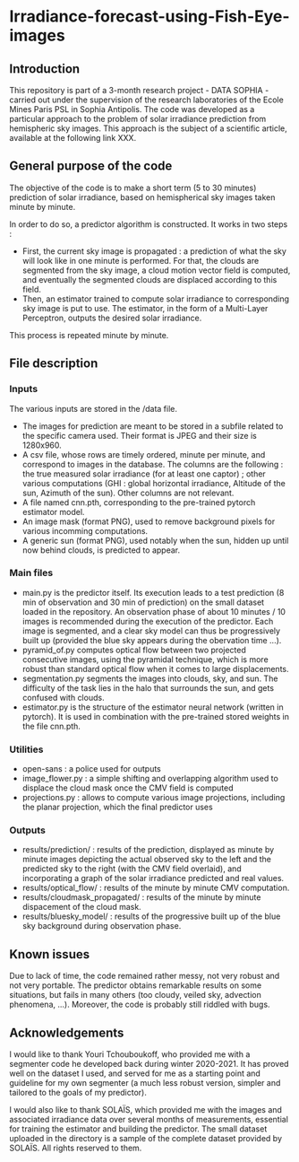 # Irradiance-forecast-using-Fish-Eye-images

## Introduction

This repository is part of a 3-month research project - DATA SOPHIA - carried out under the supervision of the research laboratories of the Ecole Mines Paris PSL in Sophia Antipolis. The code was developed as a particular approach to the problem of solar irradiance prediction from hemispheric sky images. This approach is the subject of a scientific article, available at the following link XXX.

## General purpose of the code

The objective of the code is to make a short term (5 to 30 minutes) prediction of solar irradiance, based on hemispherical sky images taken minute by minute.

In order to do so, a predictor algorithm is constructed. It works in two steps :
- First, the current sky image is propagated : a prediction of what the sky will look like in one minute is performed. For that, the clouds are segmented from the sky image, a cloud motion vector field is computed, and eventually the segmented clouds are displaced according to this field.
- Then, an estimator trained to compute solar irradiance to corresponding sky image is put to use. The estimator, in the form of a Multi-Layer Perceptron, outputs the desired solar irradiance.

This process is repeated minute by minute.

## File description

### Inputs

The various inputs are stored in the /data file.

- The images for prediction are meant to be stored in a subfile related to the specific camera used. Their format is JPEG and their size is 1280x960.
- A csv file, whose rows are timely ordered, minute per minute, and correspond to images in the database. The columns are the following : the true measured solar irradiance (for at least one captor) ; other various computations (GHI : global horizontal irradiance, Altitude of the sun, Azimuth of the sun). Other columns are not relevant.
- A file named cnn.pth, corresponding to the pre-trained pytorch estimator model.
- An image mask (format PNG), used to remove background pixels for various incomming computations.
- A generic sun (format PNG), used notably when the sun, hidden up until now behind clouds, is predicted to appear.

### Main files

- main.py is the predictor itself. Its execution leads to a test prediction (8 min of observation and 30 min of prediction) on the small dataset loaded in the repository. An observation phase of about 10 minutes / 10 images is recommended during the execution of the predictor. Each image is segmented, and a clear sky model can thus be progressively built up (provided the blue sky appears during the obervation time ...).
- pyramid_of.py computes optical flow between two projected consecutive images, using the pyramidal technique, which is more robust than standard optical flow when it comes to large displacements.
- segmentation.py segments the images into clouds, sky, and sun. The difficulty of the task lies in the halo that surrounds the sun, and gets confused with clouds.
- estimator.py is the structure of the estimator neural network (written in pytorch). It is used in combination with the pre-trained stored weights in the file cnn.pth.

### Utilities

- open-sans : a police used for outputs
- image_flower.py : a simple shifting and overlapping algorithm used to displace the cloud mask once the CMV field is computed
- projections.py : allows to compute various image projections, including the planar projection, which the final predictor uses

### Outputs

- results/prediction/ : results of the prediction, displayed as minute by minute images depicting the actual observed sky to the left and the predicted sky to the right (with the CMV field overlaid), and incorporating a graph of the solar irradiance predicted and real values.
- results/optical_flow/ : results of the minute by minute CMV computation.
- results/cloudmask_propagated/ : results of the minute by minute dispacement of the cloud mask.
- results/bluesky_model/ : results of the progressive built up of the blue sky background during observation phase.

## Known issues

Due to lack of time, the code remained rather messy, not very robust and not very portable. The predictor obtains remarkable results on some situations, but fails in many others (too cloudy, veiled sky, advection phenomena, ...). Moreover, the code is probably still riddled with bugs.

## Acknowledgements

I would like to thank Youri Tchouboukoff, who provided me with a segmenter code he developed back during winter 2020-2021. It has proved well on the dataset I used, and served for me as a starting point and guideline for my own segmenter (a much less robust version, simpler and tailored to the goals of my predictor).

I would also like to thank SOLAÏS, which provided me with the images and associated irradiance data over several months of measurements, essential for training the estimator and building the predictor. The small dataset uploaded in the directory is a sample of the complete dataset provided by SOLAÏS. All rights reserved to them.